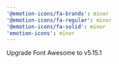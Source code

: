 ```yaml
---
'@emotion-icons/fa-brands': minor
'@emotion-icons/fa-regular': minor
'@emotion-icons/fa-solid': minor
'emotion-icons': minor
---
```


Upgrade Font Awesome to v5.15.1

